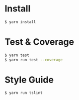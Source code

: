 # Install

```sh
$ yarn install
```

# Test & Coverage

```sh
$ yarn test
$ yarn run test --coverage
```

# Style Guide

```sh
$ yarn run tslint
```
